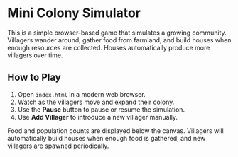 # Mini Colony Simulator

This is a simple browser-based game that simulates a growing community. Villagers wander around, gather food from farmland, and build houses when enough resources are collected. Houses automatically produce more villagers over time.

## How to Play

1. Open `index.html` in a modern web browser.
2. Watch as the villagers move and expand their colony.
3. Use the **Pause** button to pause or resume the simulation.
4. Use **Add Villager** to introduce a new villager manually.

Food and population counts are displayed below the canvas. Villagers will automatically build houses when enough food is gathered, and new villagers are spawned periodically.
